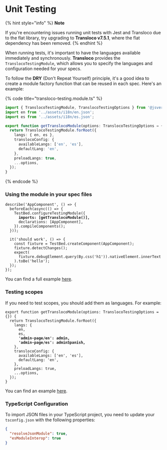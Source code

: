 # Unit Testing

{% hint style="info" %}
**Note**

If you're encountering issues running unit tests with Jest and Transloco due to the flat library, try upgrading to **Transloco v7.5.1**, where the flat dependency has been removed.
{% endhint %}

When running tests, it's important to have the languages available immediately and synchronously. **Transloco** provides the `TranslocoTestingModule`, which allows you to specify the languages and configuration needed for your specs.

To follow the **DRY** (Don't Repeat Yourself) principle, it's a good idea to create a module factory function that can be reused in each spec. Here's an example:

{% code title="transloco-testing.module.ts" %}
```typescript
import { TranslocoTestingModule, TranslocoTestingOptions } from '@jsverse/transloco';
import en from '../assets/i18n/en.json';
import es from '../assets/i18n/es.json';

export function getTranslocoModule(options: TranslocoTestingOptions = {}) {
  return TranslocoTestingModule.forRoot({
    langs: { en, es },
    translocoConfig: {
      availableLangs: ['en', 'es'],
      defaultLang: 'en',
    },
    preloadLangs: true,
    ...options,
  });
}
```
{% endcode %}

### Using the module in your spec files

<pre class="language-typescript" data-title="app.component.spec.ts"><code class="lang-typescript">describe('AppComponent', () => {
  beforeEach(async(() => {
    TestBed.configureTestingModule({
<strong>      imports: [getTranslocoModule()],
</strong>      declarations: [AppComponent],
    }).compileComponents();
  }));

  it('should work', () => {
    const fixture = TestBed.createComponent(AppComponent);
    fixture.detectChanges();
    expect(
      fixture.debugElement.query(By.css('h1')).nativeElement.innerText
    ).toBe('hello');
  });
});
</code></pre>

You can find a full example [here](https://github.com/jsverse/transloco/blob/master/apps/transloco-playground/src/app/on-push/on-push.component.spec.ts).

### Testing scopes

If you need to test scopes, you should add them as languages. For example:

<pre class="language-typescript" data-title="transloco-testing.module.ts"><code class="lang-typescript">export function getTranslocoModule(options: TranslocoTestingOptions = {}) {
  return TranslocoTestingModule.forRoot({
    langs: {
      en,
      es,
<strong>      'admin-page/en': admin,
</strong><strong>      'admin-page/es': adminSpanish,
</strong>    },
    translocoConfig: {
      availableLangs: ['en', 'es'],
      defaultLang: 'en',
    },
    preloadLangs: true,
    ...options,
  });
}
</code></pre>

You can find an example [here](https://github.com/jsverse/transloco/blob/master/apps/transloco-playground/src/app/lazy/lazy.component.spec.ts).

### TypeScript Configuration

To import JSON files in your TypeScript project, you need to update your `tsconfig.json` with the following properties:

```json
{
  "resolveJsonModule": true,
  "esModuleInterop": true
}
```
